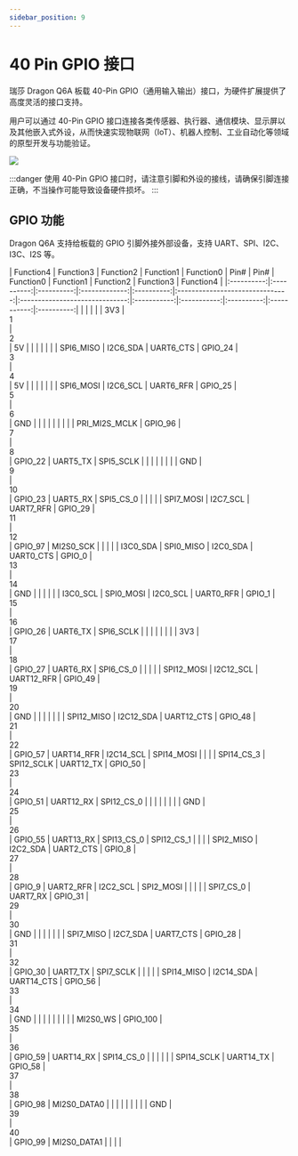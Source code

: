 ```yaml
---
sidebar_position: 9
---
```


# 40 Pin GPIO 接口

瑞莎 Dragon Q6A 板载 40-Pin GPIO（通用输入输出）接口，为硬件扩展提供了高度灵活的接口支持。

用户可以通过 40-Pin GPIO 接口连接各类传感器、执行器、通信模块、显示屏以及其他嵌入式外设，从而快速实现物联网（IoT）、机器人控制、工业自动化等领域的原型开发与功能验证。

<div style={{textAlign: 'center'}}>
   <img src="/img/dragon/q6a/q6a_gpio.webp" style={{width: '100%', maxWidth: '1200px'}} />
</div>

:::danger
使用 40-Pin GPIO 接口时，请注意引脚和外设的接线，请确保引脚连接正确，不当操作可能导致设备硬件损坏。
:::

## GPIO 功能

Dragon Q6A 支持给板载的 GPIO 引脚外接外部设备，支持 UART、SPI、I2C、I3C、I2S 等。

<TabItem value="Dragon Q6A">
     <div className='gpio_style' style={{ overflow :"auto"}} >
| Function4  | Function3  | Function2  | Function1     | Function0  | Pin#                            | Pin#                           | Function0   | Function1   | Function2  | Function3   | Function4  |
|:----------:|:----------:|:----------:|:-------------:|:----------:|:-------------------------------:|:------------------------------:|:-----------:|:-----------:|:----------:|:-----------:|:----------:|
|            |            |            |               | 3V3        | <div className='yellow'>1</div> | <div className='red'>2</div>   | 5V          |             |            |             |            |
|            | SPI6_MISO  | I2C6_SDA   | UART6_CTS     | GPIO_24    | <div className='green'>3</div>  | <div className='red'>4</div>   | 5V          |             |            |             |            |
|            | SPI6_MOSI  | I2C6_SCL   | UART6_RFR     | GPIO_25    | <div className='green'>5</div>  | <div className='black'>6</div> | GND         |             |            |             |            |
|            |            |            | PRI_MI2S_MCLK | GPIO_96    | <div className='green'>7</div>  | <div className='green'>8</div> | GPIO_22     | UART5_TX    | SPI5_SCLK  |             |            |
|            |            |            |               | GND        | <div className='black'>9</div>  | <div className='green'>10</div>| GPIO_23     | UART5_RX    | SPI5_CS_0  |             |            |
|            | SPI7_MOSI  | I2C7_SCL   | UART7_RFR     | GPIO_29    | <div className='green'>11</div> | <div className='green'>12</div>| GPIO_97     | MI2S0_SCK   |            |             |            |
| I3C0_SDA   | SPI0_MISO  | I2C0_SDA   | UART0_CTS     | GPIO_0     | <div className='green'>13</div> | <div className='black'>14</div>| GND         |             |            |             |            |
| I3C0_SCL   | SPI0_MOSI  | I2C0_SCL   | UART0_RFR     | GPIO_1     | <div className='green'>15</div> | <div className='green'>16</div>| GPIO_26     | UART6_TX    | SPI6_SCLK  |             |            |
|            |            |            |               | 3V3        | <div className='yellow'>17</div>| <div className='green'>18</div>| GPIO_27     | UART6_RX    | SPI6_CS_0  |             |            |
|            | SPI12_MOSI | I2C12_SCL  | UART12_RFR    | GPIO_49    | <div className='green'>19</div> | <div className='black'>20</div>| GND         |             |            |             |            |
|            | SPI12_MISO | I2C12_SDA  | UART12_CTS    | GPIO_48    | <div className='green'>21</div> | <div className='green'>22</div>| GPIO_57     | UART14_RFR  | I2C14_SCL  | SPI14_MOSI  |            |
|            | SPI14_CS_3 | SPI12_SCLK | UART12_TX     | GPIO_50    | <div className='green'>23</div> | <div className='green'>24</div>| GPIO_51     | UART12_RX   | SPI12_CS_0 |             |            |
|            |            |            |               | GND        | <div className='black'>25</div> | <div className='green'>26</div>| GPIO_55     | UART13_RX   | SPI13_CS_0 | SPI12_CS_1  |            |
|            | SPI2_MISO  | I2C2_SDA   | UART2_CTS     | GPIO_8     | <div className='blue'>27</div>  | <div className='blue'>28</div> | GPIO_9      | UART2_RFR   | I2C2_SCL   | SPI2_MOSI   |            |
|            |            | SPI7_CS_0  | UART7_RX      | GPIO_31    | <div className='green'>29</div> | <div className='black'>30</div>| GND         |             |            |             |            |
|            | SPI7_MISO  | I2C7_SDA   | UART7_CTS     | GPIO_28    | <div className='green'>31</div> | <div className='green'>32</div>| GPIO_30     | UART7_TX    | SPI7_SCLK  |             |            |
|            | SPI14_MISO | I2C14_SDA  | UART14_CTS    | GPIO_56    | <div className='green'>33</div> | <div className='black'>34</div>| GND         |             |            |             |            |
|            |            |            | MI2S0_WS      | GPIO_100   | <div className='green'>35</div> | <div className='green'>36</div>| GPIO_59     | UART14_RX   | SPI14_CS_0 |             |            |
|            |            | SPI14_SCLK | UART14_TX     | GPIO_58    | <div className='green'>37</div> | <div className='green'>38</div>| GPIO_98     | MI2S0_DATA0 |            |             |            |
|            |            |            |               | GND        | <div className='black'>39</div> | <div className='green'>40</div>| GPIO_99     | MI2S0_DATA1 |            |             |            |
   </div>
</TabItem>
